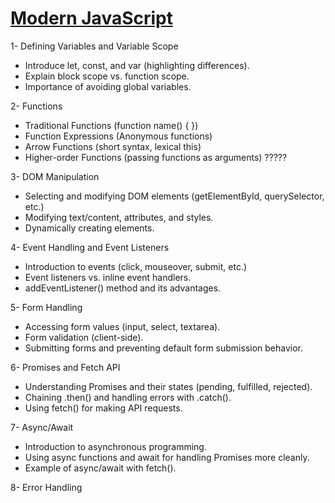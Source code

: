 # [Modern JavaScript](https://www.w3schools.com/js/default.asp)

1- Defining Variables and Variable Scope
- Introduce let, const, and var (highlighting differences).
- Explain block scope vs. function scope.
- Importance of avoiding global variables.

2- Functions 
- Traditional Functions (function name() { })
- Function Expressions (Anonymous functions)
- Arrow Functions (short syntax, lexical this)
- Higher-order Functions (passing functions as arguments) ?????

3- DOM Manipulation
- Selecting and modifying DOM elements (getElementById, querySelector, etc.)
- Modifying text/content, attributes, and styles.
- Dynamically creating elements.

4- Event Handling and Event Listeners
- Introduction to events (click, mouseover, submit, etc.)
- Event listeners vs. inline event handlers.
- addEventListener() method and its advantages.

5- Form Handling
- Accessing form values (input, select, textarea).
- Form validation (client-side).
- Submitting forms and preventing default form submission behavior.

6- Promises and Fetch API
- Understanding Promises and their states (pending, fulfilled, rejected).
- Chaining .then() and handling errors with .catch().
- Using fetch() for making API requests.

7- Async/Await
- Introduction to asynchronous programming.
- Using async functions and await for handling Promises more cleanly.
- Example of async/await with fetch().

8- Error Handling


